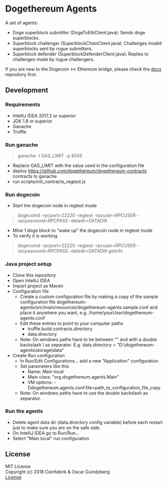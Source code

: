# Dogethereum Agents

A set of agents:
- Doge superblock submitter (DogeToEthClient.java): Sends doge superblocks.
- Superblock challenger (SuperblockChainClient.java): Challenges invalid superblocks sent by rogue submitters.
- Superblock defender  (SuperblockDefenderClient.java): Replies to challenges made by rogue challengers.

If you are new to the Dogecoin <-> Ethereum bridge, please check the [docs](https://github.com/dogethereum/docs) repository first.

## Development

### Requirements
- IntelliJ IDEA 2017.2 or superior
- JDK 1.8  or superior
- Ganache
- Truffle

### Run ganache
> ganache -l GAS_LIMIT -p 8545
- Replace GAS_LIMIT with the value used in the configuration file
- deploy https://github.com/dogethereum/dogethereum-contracts contracts to ganache
- run scripts/init_contracts_regtest.js 


### Run dogecoin
-  Start the dogecoin node in regtest mode
> dogecoind -rpcport=22220 -regtest -rpcuser=RPCUSER -rpcpassword=RPCPASS -datadir=DATADIR
- Mine 1 doge block to "wake up" the dogecoin node in regtest mode
- To verify it is working 
> dogecoind -rpcport=22220 -regtest -rpcuser=RPCUSER -rpcpassword=RPCPASS -datadir=DATADIR getinfo


### Java project setup
- Clone this repository
- Open IntelliJ IDEA
- Import project as Maven
- Configuration file
  - Create a custom configuration file by making a copy of the sample configuration file dogethereum-agents/src/main/resources/dogethereum-agents.sample.conf and place it anywhere you want, e.g. /home/yourUser/dogethereum-agents.conf
  - Edit these entries to point to your computer paths
    - truffle.build.contracts.directory
    - data.directory
  - Note: On windows paths have to be between "" and with a double backslash \\ as separator. E.g. data.directory = "D:\\dogethereum-agents\\storage\\data"  
- Create Run configuration
  - In Run/Edit Configurations... add a new "Application" configuration
  - Set parameters like this
    - Name: Main local
    - Main class: "org.dogethereum.agents.Main"
    - VM options: -Ddogethereum.agents.conf.file=path_to_configuration_file_copy
  - Note: On windows paths have to use the double backslash as separator.




### Run the agents
- Delete agent data dir (data.directory config variable) before each restart just to make sure you are on the safe side.
- On IntelliJ IDEA go to Run/Run... 
- Select "Main local" run configuration


## License

MIT License<br/>
Copyright (c) 2018 Coinfabrik & Oscar Guindzberg<br/>
[License](LICENSE)